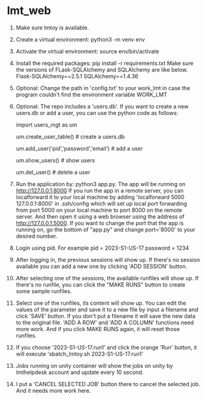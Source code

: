 # lmt_web
1. Make sure lmtoy is available.
2. Create a virtual environment: python3 -m venv env
3. Activate the virtual environment: source env/bin/activate 
4. Install the required packages: pip install -r requirements.txt
   Make sure the versions of FLask-SQLAlchemy and SQLAlchemy are like below. 
   Flask-SQLAlchemy==2.5.1
   SQLAlchemy==1.4.36
5. Optional: Change the path in 'config.txt' to your work_lmt in case the program couldn't find the environment variable WORK_LMT
6. Optional: The repo includes a 'users.db'. If you want to create a new users.db or add a user, you can use the python code as follows:
  
   import users_mgt as um
  
   um.create_user_table() # create a users.db
  
   um.add_user('pid','password','email') # add a user
  
   um.show_users() # show users
  
   um.del_user() # delete a user
7. Run the application by: python3 app.py. The app will be running on http://127.0.0.1:8000
   If you run the app in a remote server, you can localforward it to your local machine by adding 'localforward 5000 127.0.0.1:8000' in .ssh/config which will set up local port forwarding from port 5000 on your local machine to port 8000 on the remote server. And then open it using a web browser using the address of http://127.0.0.1:5000. 
   If you want to change the port that the app is running on, go the bottom of "app.py" and change port='8000' to your desired number.
8. Login using pid. For example pid = 2023-S1-US-17 password = 1234
9. After logging in, the previous sessions will show up. If there's no session available you can add a new one by clicking 'ADD SESSION' button.
10. After selecting one of the sessions, the available runfiles will show up. If there's no runfile, you can click the "MAKE RUNS" button to create some sample runfiles.
11. Select one of the runfiles, its content will show up. You can edit the values of the parameter and save it to a new file by input a filename and click 'SAVE' button. If you don't put a filename it will save the new data to the original file. 'ADD A ROW' and 'ADD A COLUMN' functions need more work. And if you click MAKE RUNS again, it will reset those runfiles.
12. If you choose '2023-S1-US-17.run1' and click the orange 'Run' button, it will execute 'sbatch_lmtoy.sh 2023-S1-US-17.run1'
13. Jobs running on unity container will show the jobs on unity by lmthelpdesk account and update every 10 second.
14. I put a 'CANCEL SELECTED JOB' button there to cancel the selected job. And it needs more work here.
